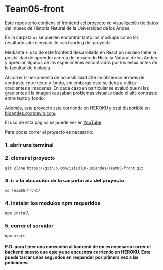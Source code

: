 # Team05-front

Este repositorio contiene el frontend del proyecto de visualización de datos del museo de Historia Natural de la Universidad de los Andes.

En la carpeta `ui` se pueden encontrar tanto los mockups como los resultados del ejercicio de card sorting del proyecto.

Mediante el uso de este frontend desarrollado en React un usuario tiene la posibilidad de aprender acerca del museo de Historia Natural de los Andes y apreciar algunos de los especímenes encontrados por los estudiantes de la facultad de biología.

Al correr la herramienta de accesibilidad aXe se observan errores de contraste entre texto y fondo, sin embargo esto se deba a utilizar gradientes e imagenes. En cada caso en particular se evaluó que ni las gradientes li la imagen causaban problemas visuales dado el alto contraste entre texto y fondo.

Además, este proyecto esta corriendo en [HEROKU](https://secret-tor-17478.herokuapp.com) y está disponible en [bioandes.cpotdevin.com](http://bioandes.cpotdevin.com).

El uso de esta página se puede ver en [YouTube](https://youtu.be/NaL9INgXuEs).

Para poder correr el proyecto es necesario:

### 1. abrir una terminal
### 2. clonar el proyecto
~~~
git clone https://github.com/isis3710-uniandes/Team05-front.git
~~~
### 3. ir a la ubicación de la carpeta raiz del proyecto
~~~
cd Team05-front/
~~~
### 4. instalar los modulos npm requeridos
~~~
npm install
~~~
### 5. correr el servidor
~~~
npm start
~~~
#### P.D. para tener una conección al backend de no es necesario correr el backend puesto que este ya se encuentra corriendo en HEROKU. Este puede tardar unos segundos en responder por primera vez a las peticiones.
